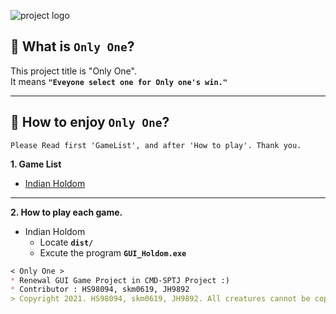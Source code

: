 ![project logo](https://github.com/Team-CMD/SPTJ-GUIGame/blob/main/Resource/wiki_src/Project_Logo.png)
## 🧐 What is **`Only One`**?
This project title is "Only One".  
It means **`"Eveyone select one for Only one's win."`**

--- 
## 🤗 How to enjoy **`Only One`**?
    Please Read first 'GameList', and after 'How to play'. Thank you.

**1. Game List**  
- [Indian Holdom](https://m.blog.naver.com/PostView.naver?isHttpsRedirect=true&blogId=incpa&logNo=220093662839)  
___  
    
**2. How to play each game.**  
- Indian Holdom  
    - Locate **`dist/`**  
    - Excute the program **`GUI_Holdom.exe`**  


```md
< Only One >
* Renewal GUI Game Project in CMD-SPTJ Project :)    
* Contributor : HS98094, skm0619, JH9892
> Copyright 2021. HS98094, skm0619, JH9892. All creatures cannot be copied without permission.
```
